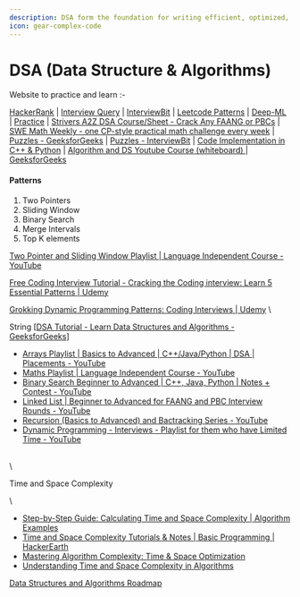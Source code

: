 ```yaml
---
description: DSA form the foundation for writing efficient, optimized, and scalable code.
icon: gear-complex-code
---
```


# DSA (Data Structure & Algorithms)

Website to practice and learn :-&#x20;

[HackerRank](https://www.hackerrank.com/) | [Interview Query](https://www.interviewquery.com/) | [InterviewBit](https://www.interviewbit.com/) | [Leetcode Patterns](https://seanprashad.com/leetcode-patterns/) | [Deep-ML](https://www.deep-ml.com/) |  [Practice](https://neetcode.io/practice) | [Strivers A2Z DSA Course/Sheet - Crack Any FAANG or PBCs](https://takeuforward.org/strivers-a2z-dsa-course/strivers-a2z-dsa-course-sheet-2/) | [SWE Math Weekly - one CP-style practical math challenge every week](https://arpitbhayani.me/math) | [Puzzles - GeeksforGeeks](https://www.geeksforgeeks.org/aptitude/puzzles/) | [Puzzles - InterviewBit](https://www.interviewbit.com/puzzles/) | [Code Implementation in C++ & Python](https://github.com/djeada/Algorithms-And-Data-Structures/tree/master) | [Algorithm and DS Youtube Course (whiteboard) ](https://www.youtube.com/playlist?list=PLrS21S1jm43igE57Ye_edwds_iL7ZOAG4) | [GeeksforGeeks](https://www.geeksforgeeks.org/explore?page=1\&category=python\&sortBy=submissions)



#### Patterns&#x20;

1. Two Pointers
2. Sliding Window
3. Binary Search&#x20;
4. Merge Intervals
5. Top K elements



[Two Pointer and Sliding Window Playlist | Language Independent Course - YouTube](https://www.youtube.com/playlist?list=PLgUwDviBIf0q7vrFA_HEWcqRqMpCXzYAL)&#x20;

[Free Coding Interview Tutorial - Cracking the Coding interview: Learn 5 Essential Patterns | Udemy](https://www.udemy.com/course/learn-5-important-patterns-for-coding-interview-problems/)

[Grokking Dynamic Programming Patterns: Coding Interviews | Udemy](https://www.udemy.com/course/dynamic-programming-algorithms-coding-interview-questions/?couponCode=LEARNNOWPLANS) \


String \[[DSA Tutorial - Learn Data Structures and Algorithms - GeeksforGeeks](https://www.geeksforgeeks.org/dsa-tutorial-learn-data-structures-and-algorithms/)]

* [Arrays Playlist | Basics to Advanced | C++/Java/Python | DSA | Placements - YouTube](https://www.youtube.com/playlist?list=PLgUwDviBIf0rENwdL0nEH0uGom9no0nyB)&#x20;
* [Maths Playlist | Language Independent Course - YouTube](https://www.youtube.com/playlist?list=PLgUwDviBIf0oFON1SRGcMqMIhiZ4EXx_F)&#x20;
* [Binary Search Beginner to Advanced | C++, Java, Python | Notes + Contest - YouTube](https://www.youtube.com/playlist?list=PLgUwDviBIf0pMFMWuuvDNMAkoQFi-h0ZF)&#x20;
* [Linked List | Beginner to Advanced for FAANG and PBC Interview Rounds - YouTube](https://www.youtube.com/playlist?list=PLgUwDviBIf0rAuz8tVcM0AymmhTRsfaLU)
* [Recursion (Basics to Advanced) and Bactracking Series - YouTube](https://www.youtube.com/playlist?list=PLgUwDviBIf0rGlzIn_7rsaR2FQ5e6ZOL9)&#x20;
* [Dynamic Programming - Interviews - Playlist for them who have Limited Time - YouTube](https://www.youtube.com/playlist?list=PLgUwDviBIf0pwFf-BnpkXxs0Ra0eU2sJY) &#x20;

\
\


Time and Space Complexity&#x20;

\


* [Step-by-Step Guide: Calculating Time and Space Complexity | Algorithm Examples](https://blog.algorithmexamples.com/big-o-notation/step-by-step-guide-calculating-time-and-space-complexity/)&#x20;
* [Time and Space Complexity Tutorials & Notes | Basic Programming | HackerEarth](https://www.hackerearth.com/practice/basic-programming/complexity-analysis/time-and-space-complexity/tutorial/)&#x20;
* [Mastering Algorithm Complexity: Time & Space Optimization](https://daily.dev/blog/mastering-algorithm-complexity-time-and-space-optimization)&#x20;
* [Understanding Time and Space Complexity in Algorithms](https://www.ijsr.net/archive/v8i10/SR24923134130.pdf)&#x20;

[Data Structures and Algorithms Roadmap](https://roadmap.sh/datastructures-and-algorithms)











